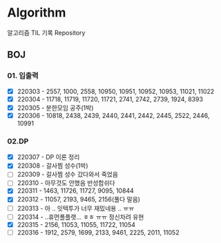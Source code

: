 # Algorithm
알고리즘 TIL 기록 Repository

## BOJ

### 01. 입출력

- [x] 220303 - 2557, 1000, 2558, 10950, 10951, 10952, 10953, 11021, 11022
- [x] 220304 - 11718, 11719, 11720, 11721, 2741, 2742, 2739, 1924, 8393
- [x] 220305 - 분한모임 공주(1박)
- [x] 220306 - 10818, 2438, 2439, 2440, 2441, 2442, 2445, 2522, 2446, 10991

### 02.DP 

- [x] 220307 - DP 이론 정리
- [x] 220308 - 갈사찜 성수(1박)
- [ ] 220309 - 갈사찜 성수 갔다와서 죽었음
- [ ] 220310 - 아무것도 안했음 반성합쉬다 
- [x] 220311 - 1463, 11726, 11727, 9095, 10844
- [x] 220312 - 11057, 2193, 9465, 2156(풀다 말음)
- [ ] 220313 - 아 .. 잇텍투가 너무 재밌네용 .. ㅠㅠ
- [ ] 220314 - ..휴먼폴플랫... ㅎㅎ ㅠㅠ 정신차려 유현
- [x] 220315 - 2156, 11053, 11055, 11722, 11054
- [ ] 220316 - 1912, 2579, 1699, 2133, 9461, 2225, 2011, 11052